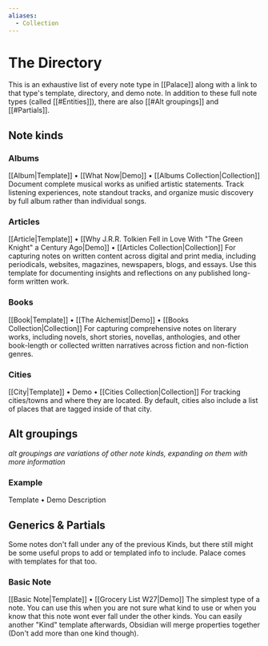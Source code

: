 ```yaml
---
aliases:
  - Collection
---
```

# The Directory

This is an exhaustive list of every note type in [[Palace]] along with a link to that type's template, directory, and demo note. In addition to these full note types (called [[#Entities]]), there are also [[#Alt groupings]] and [[#Partials]].

## Note kinds

### Albums
[[Album|Template]] • [[What Now|Demo]] • [[Albums Collection|Collection]]
Document complete musical works as unified artistic statements. Track listening experiences, note standout tracks, and organize music discovery by full album rather than individual songs.

### Articles
[[Article|Template]] • [[Why J.R.R. Tolkien Fell in Love With "The Green Knight" a Century Ago|Demo]] • [[Articles Collection|Collection]]
For capturing notes on written content across digital and print media, including periodicals, websites, magazines, newspapers, blogs, and essays. Use this template for documenting insights and reflections on any published long-form written work.

### Books
[[Book|Template]] • [[The Alchemist|Demo]] • [[Books Collection|Collection]]
For capturing comprehensive notes on literary works, including novels, short stories, novellas, anthologies, and other book-length or collected written narratives across fiction and non-fiction genres.

### Cities
[[City|Template]] • Demo • [[Cities Collection|Collection]]
For tracking cities/towns and where they are located. By default, cities also include a list of places that are tagged inside of that city.


## Alt groupings
*alt groupings are variations of other note kinds, expanding on them with more information*
### Example
Template • Demo
Description

## Generics & Partials
Some notes don't fall under any of the previous Kinds, but there still might be some useful props to add or templated info to include. Palace comes with templates for that too.

### Basic Note
[[Basic Note|Template]] • [[Grocery List W27|Demo]]
The simplest type of a note. You can use this when you are not sure what kind to use or when you know that this note wont ever fall under the other kinds. You can easily another "Kind" template afterwards, Obsidian will merge properties together (Don't add more than one kind though).